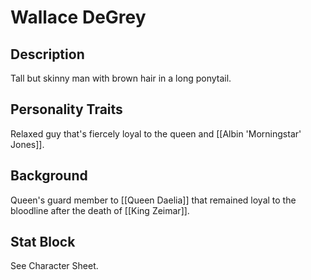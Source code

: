 # Wallace DeGrey
## Description
 Tall but skinny man with brown hair in a long ponytail. 
## Personality Traits
Relaxed guy that's fiercely loyal to the queen and [[Albin 'Morningstar' Jones]].
## Background
Queen's guard member to [[Queen Daelia]] that remained loyal to the bloodline after the death of [[King Zeimar]].

## Stat Block
See Character Sheet.